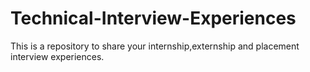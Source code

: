 # Technical-Interview-Experiences
This is a repository to share your internship,externship and placement interview experiences.
